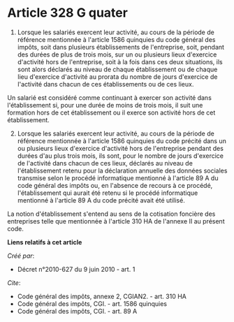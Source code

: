 # Article 328 G quater

1. Lorsque les salariés exercent leur activité, au cours de la période de référence mentionnée à l'article 1586 quinquies du
code général des impôts, soit dans plusieurs établissements de l'entreprise, soit, pendant des durées de plus de trois mois,
sur un ou plusieurs lieux d'exercice d'activité hors de l'entreprise, soit à la fois dans ces deux situations, ils sont alors
déclarés au niveau de chaque établissement ou de chaque lieu d'exercice d'activité au prorata du nombre de jours d'exercice
de l'activité dans chacun de ces établissements ou de ces lieux. 

Un salarié est considéré comme continuant à exercer son activité dans l'établissement si, pour une durée de moins de trois
mois, il suit une formation hors de cet établissement ou il exerce son activité hors de cet établissement. 

2. Lorsque les salariés exercent leur activité, au cours de la période de référence mentionnée à l'article 1586 quinquies du
code précité dans un ou plusieurs lieux d'exercice d'activité hors de l'entreprise pendant des durées d'au plus trois mois,
ils sont, pour le nombre de jours d'exercice de l'activité dans chacun de ces lieux, déclarés au niveau de l'établissement
retenu pour la déclaration annuelle des données sociales transmise selon le procédé informatique mentionné à l'article 89 A
du code général des impôts ou, en l'absence de recours à ce procédé, l'établissement qui aurait été retenu si le procédé
informatique mentionné à l'article 89 A du code précité avait été utilisé. 

La notion d'établissement s'entend au sens de la cotisation foncière des entreprises telle que mentionnée à l'article 310 HA
de l'annexe II au présent code.

**Liens relatifs à cet article**

_Créé par_:

  - Décret n°2010-627 du 9 juin 2010 - art. 1

_Cite_:

  - Code général des impôts, annexe 2, CGIAN2. - art. 310 HA
  - Code général des impôts, CGI. - art. 1586 quinquies
  - Code général des impôts, CGI. - art. 89 A
